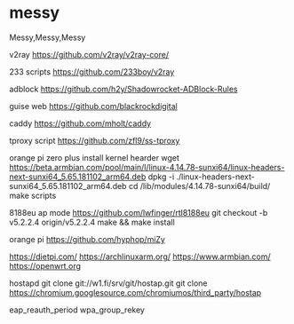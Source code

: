 # messy
Messy,Messy,Messy

v2ray
https://github.com/v2ray/v2ray-core/

233 scripts
https://github.com/233boy/v2ray

adblock
https://github.com/h2y/Shadowrocket-ADBlock-Rules

guise web
https://github.com/blackrockdigital

caddy
https://github.com/mholt/caddy

tproxy script
https://github.com/zfl9/ss-tproxy

orange pi zero plus
install kernel hearder
wget https://beta.armbian.com/pool/main/l/linux-4.14.78-sunxi64/linux-headers-next-sunxi64_5.65.181102_arm64.deb
dpkg -i ./linux-headers-next-sunxi64_5.65.181102_arm64.deb 
cd /lib/modules/4.14.78-sunxi64/build/
make scripts

8188eu ap mode
https://github.com/lwfinger/rtl8188eu
git checkout -b v5.2.2.4 origin/v5.2.2.4
make && make install

orange pi
https://github.com/hyphop/miZy

https://dietpi.com/
https://archlinuxarm.org/
https://www.armbian.com/
https://openwrt.org

hostapd
git clone git://w1.fi/srv/git/hostap.git
git clone https://chromium.googlesource.com/chromiumos/third_party/hostap

eap_reauth_period
wpa_group_rekey
